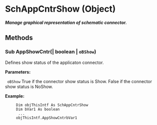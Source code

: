 # SchAppCntrShow (Object)

**_Manage graphical representation of schematic connector._**

## Methods

### Sub **AppShowCntr**(| boolean | `oBShow`)

   Defines show status of the applicaton connector.

**Parameters:**

` oBShow`      True if the connector show status is Show. False if the connector show status is NoShow.

**Example:**

```VBScript
     Dim objThisIntf As SchAppCntrShow
     Dim bVar1 As boolean
      ...
     objThisIntf.AppShowCntrbVar1

```